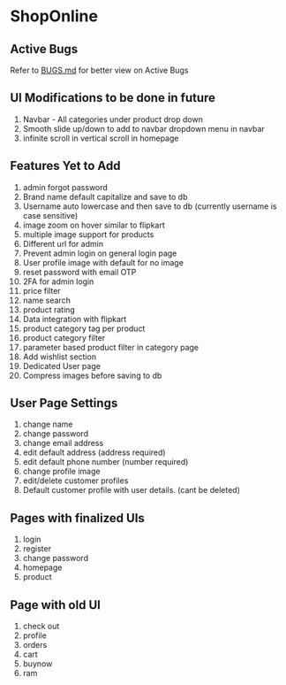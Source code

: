 # ShopOnline

## Active Bugs

Refer to [BUGS.md](/BUGS.md) for better view on Active Bugs

## UI Modifications to be done in future

1. Navbar - All categories under product drop down
2. Smooth slide up/down to add to navbar dropdown menu in navbar
3. infinite scroll in vertical scroll in homepage

## Features Yet to Add

1. admin forgot password
2. Brand name default capitalize and save to db
3. Username auto lowercase and then save to db (currently username is case sensitive)
4. image zoom on hover similar to flipkart
5. multiple image support for products
6. Different url for admin
7. Prevent admin login on general login page
8. User profile image with default for no image
9. reset password with email OTP
10. 2FA for admin login
11. price filter
12. name search
13. product rating
14. Data integration with flipkart
15. product category tag per product
16. product category filter
17. parameter based product filter in category page
18. Add wishlist section
19. Dedicated User page
20. Compress images before saving to db

## User Page Settings

1. change name
2. change password
3. change email address
4. edit default address (address required)
5. edit default phone number (number required)
6. change profile image
7. edit/delete customer profiles
8. Default customer profile with user details. (cant be deleted)

## Pages with finalized UIs

1. login
2. register
3. change password
4. homepage
5. product

## Page with old UI

1. check out
2. profile
3. orders
4. cart
5. buynow
6. ram
